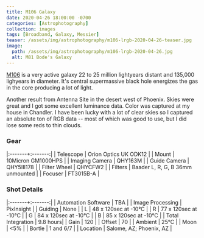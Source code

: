 ```yaml
---
title: M106 Galaxy
date: 2020-04-26 18:00:00 -0700
categories: [Astrophotography]
collection: images
tags: [Broadband, Galaxy, Messier]
teaser: /assets/img/astrophotography/m106-lrgb-2020-04-26-teaser.jpg
image:
  path: /assets/img/astrophotography/m106-lrgb-2020-04-26.jpg
  alt: M81 Bode's Galaxy
---
```


[M106](https://en.wikipedia.org/wiki/Messier_106) is a very active galaxy 22 to 25 million lightyears distant and 135,000 lighyears in diameter. It's central supermassive black hole energizes the gas in the core producing a lot of light.


Another result from Antenna Site in the desert west of Phoenix. Skies were great and I got some excellent luminance data. Color was captured at my house in Chandler. I have been lucky with a lot of clear skies so I captured an absolute ton of RGB data -- most of which was good to use, but I did lose some reds to thin clouds.

### Gear

|:-------+:-------:|
| Telescope | Orion Optics UK ODK12 |
| Mount | 10Micron GM1000HPS |
| Imaging Camera | QHY163M |
| Guide Camera | QHY5III178 |
| Filter Wheel | QHYCFW2 |
| Filters | Baader L, R, G, B 36mm unmounted |
| Focuser | FT3015B-A |

### Shot Details

|:-------+:-------:|
| Automation Software | TBA |
| Image Processing | PixInsight |
| Guiding | None |
| L | 48 x 120sec at -10&deg;C |
| R | 77 x 120sec at -10&deg;C |
| G | 84 x 120sec at -10&deg;C |
| B | 85 x 120sec at -10&deg;C |
| Total Integration | 9.8 hours|
| Gain | 120 |
| Offset | 70 |
| Ambient | 25&deg;C |
| Moon | <5% |
| Bortle | 1 and 6/7 |
| Location | Salome, AZ; Phoenix, AZ |
